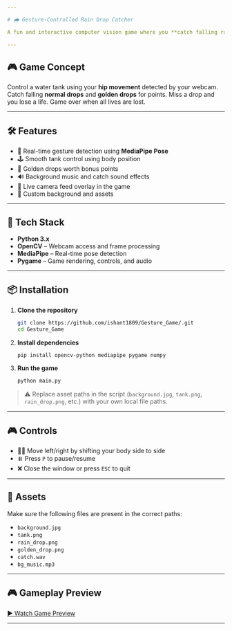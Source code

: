 ```yaml
---

# 🌧️ Gesture-Controlled Rain Drop Catcher

A fun and interactive computer vision game where you **catch falling raindrops using body movements**! This project uses **MediaPipe**, **OpenCV**, and **Pygame** to detect your gestures and control the game in real time.

---
```


## 🎮 Game Concept

Control a water tank using your **hip movement** detected by your webcam. Catch falling **normal drops** and **golden drops** for points. Miss a drop and you lose a life. Game over when all lives are lost.

---

## 🛠️ Features

- 🎥 Real-time gesture detection using **MediaPipe Pose**
- 🕹️ Smooth tank control using body position
- 🌟 Golden drops worth bonus points
- 🔊 Background music and catch sound effects
- 📸 Live camera feed overlay in the game
- 🎨 Custom background and assets

---

## 🧰 Tech Stack

- **Python 3.x**
- **OpenCV** – Webcam access and frame processing
- **MediaPipe** – Real-time pose detection
- **Pygame** – Game rendering, controls, and audio

---

## 📦 Installation

1. **Clone the repository**
   ```bash
   git clone https://github.com/ishant1809/Gesture_Game/.git
   cd Gesture_Game
   ```

2. **Install dependencies**
   ```bash
   pip install opencv-python mediapipe pygame numpy
   ```

3. **Run the game**
   ```bash
   python main.py
   ```

> ⚠️ Replace asset paths in the script (`background.jpg`, `tank.png`, `rain_drop.png`, etc.) with your own local file paths.

---

## 🎮 Controls

- 🧍‍♂️ Move left/right by shifting your body side to side
- ⏸️ Press `P` to pause/resume
- ❌ Close the window or press `ESC` to quit

---

## 📁 Assets

Make sure the following files are present in the correct paths:
- `background.jpg`
- `tank.png`
- `rain_drop.png`
- `golden_drop.png`
- `catch.wav`
- `bg_music.mp3`


---

## 🎮 Gameplay Preview

[▶️ Watch Game Preview](https://github.com/ishant1809/Gesture_Game/issues/1#issue-2973119993)




---
